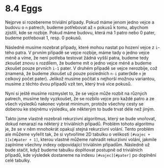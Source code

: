 # 8.4 Eggs

Nejprve si rozebereme triviální případy. Pokud máme jenom jedno vejce a budovu
o `n` patrech, budeme potřebovat až `n` pokusů k tomu, abychom zjistili, kde se
rozbije. Pokud máme budovu, která má 1 patro nebo 0 pater, budeme potřebovat 1,
resp. 0 pokusů.

Následně musíme rozebrat případy, které mohou nastat po hození vejce z 
`i`-tého patra. V prvním případě se vejce rozbije, máme tady o jedno vejce
méně a víme, že není potřeba testovat žádná vyšší patra, budeme tedy zkoušet
znovu s rozdílem, že budeme mít o jedno vejce méně a budeme zkoušet pouze prvních `i-1` pater. V druhém případě se vejce nerozbije, což znamená, že
budeme zkoušet už pouze posledních `n-i` pater(kde `n` je celkový počet pater).
Jelikož musíme počítat s nejhorší možnou variantou, musíme z těchto dvou
případů vzít ten, který trvá více pokusů.

Nyní si ještě musíme rozmyslet to, že se vejce může rozbít na různých patrech,
musíme tedy vyzkoušet, že se rozbilo vejce pro každé patro a ze všech výsledků
nakonec vybrat minimum, protože všechny cesty se doberou ke stejnému výsledku,
ale některým to bude trvat déle než jiným.

Takto jsme vlastně rozebrali rekurzivní algoritmus, který se bude vnořovat,
dokud nenarazí na některý z triviálních případů. Problém tohoto algoritmu je,
že se v něm mnohokrát opakují stejná rekurzivní volání. Tento problém ale
můžeme vyřeřit tak, že si vytvoříme 2D tabulku o velikosti
`[#vajec + 1]x[#pater + 1]`, kterou vlastně můžeme nahradit rekurzivní volání,
jakmile zaplníme všechny indexy odpovídající triviálním případům. Následně už
bude stačit, když budeme tabulku doplňovat postupně od triviálních případů, kde
výsledek dostaneme na indexu `[#vajec][#pater]` po doplnění celé tabulky.